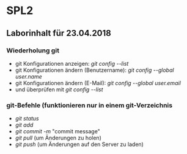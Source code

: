 # SPL2

## Laborinhalt für 23.04.2018

### Wiederholung git

* git Konfigurationen anzeigen: *git config --list*
* git Konfigurationen ändern (Benutzername): *git config --global user.name <username>*
* git Konfigurationen ändern (E-Mail): *git config --global user.email <email>*
* und überprüfen mit *git config --list*

### git-Befehle (funktionieren nur in einem git-Verzeichnis

* *git status*
* *git add <filename>*
* *git commit -m* "commit message"
* *git pull* (um Änderungen zu holen)
* *git push* (um Änderungen auf den Server zu laden)

